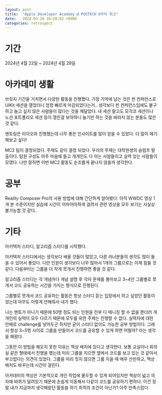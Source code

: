 ```yaml
---
layout: post
title:  "Apple Developer Academy @ POSTECH 8주차 회고"
date:   2024-04-28 10:20:02 +0900
categories: retrospect
---
```


# 기간
2024년 4월 22일 ~ 2024년 4월 28일

# 아카데미 생활
브릿지 기간을 거치면서 다양한 활동을 진행했다. 가장 기억에 남는 것은 펀 컨퍼런스로 UIKit 세션을 열었더니 엄청 빠르게 마감되었다는거.. 생각보다 펀 컨퍼런스임에도 불구하고 놀고 싶지 않은 사람들이 많다는 것을 깨달았다. 내 세션 말고도 모각코 세션이나 노션 포트폴리오 세션 등이 열린걸 보아하니 놀기만 하는 것을 바라지 않는 분들도 많은 것 같다.

멘토링은 리이오와 진행했는데 너무 좋은 인사이트를 많이 얻을 수 있었다. 더 많이 얘기해보고 싶다!

MC2 팀이 결정되었다. 주제도 같이 결정 되었다. 우리의 주제는 대학원생의 슬럼프 탈출이다. 팀원 구성도 아주 마음에 들고 개개인도 다 아는 사람들이고 실력 있는 사람들이 모였다. 나만 잘하면 이번 MC2 활동도 순조롭게 끝나지 않을까 생각한다.

# 공부
Reality Composer Pro의 사용 방법에 대해 간단하게 알아봤다. 아직 WWDC 영상 1개 본 수준이지만 실습에 시간이 어마어마하게 걸려서 관련 영상을 모두 보기는 사실상 불가능할 것 같다..

# 기타
아키텍처 스터디, 알고리즘 스터디를 시작했다.

아키텍처 스터디에서는 생각보다 배울 것들이 많았고, 다른 러너분들의 생각도 많이 들을 수 있어서 좋았다. 다만 인원이 생각보다 너무 많아서 1개의 그룹으로는 이제 힘들 것 같다. 다음부터는 그룹을 더 작게 쪼개서 진행하면 좋을 것 같다.

알고리즘 스터디는 각 개념마다 개념 설명 후 각자 문제를 풀어보고 3~4인 그룹별로 쪼개서 코드 공유하는 시간을 가지는 형식으로 진행된다. 

그룹별로 쪼개서 코드 공유하는 활동은 항상 스터디 듣는 입장에서 하고 싶었던 활동이었는데 아무도 이렇게 안해줘서 내가 했다. 

나는 멘토가 아니기 때문에 50명 정도 되는 인원을 전부 다 매니징 할 수 없을 뿐더러 개개인의 실력이 모두 다르기 때문에 모두를 위한 주제는 진행할 수 없다. 실력자에 대한 안배로 challenge를 넣어두곤 하지만 굳이 스터디 없이도 가능한 공부 방법이다. 그래서 항상 3~5명 사이로 그룹을 만들어서 코드를 공유할 수 있게 하면 어떨까? 라는 생각을 해왔다. 

그동안 이 방법을 해오지 못한 이유는 책상 배치에 있다고 생각한다. 보통 교실이나 회의실 같은 형태에서 진행을 했는데 미리 그룹을 지으면 옆에서 코드를 보고 있는 것 같아서 부끄럽다는 의견이 있었다. 그룹을 미리 짓지 않으면 그룹 지을 때 매우 산만하고, 책상 배치도 바꾸는데 시간이 걸린다.

아카데미의 책상은 기본적으로 개인 작업에 몰두할 수 있게 되어있지만 책상이 넓고 의자에 바퀴가 달려있기 때문에 손쉽게 이동해서 다같이 코드를 공유하기 편하다. 이건 정말 내가 지금까지 생각해왔던 활동을 하기 최적의 조건이 아닌가? 아주 만족스럽다.
